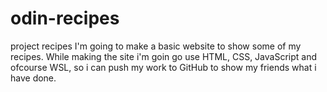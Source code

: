 # odin-recipes
project recipes
I'm going to make a basic website to show some of my recipes. While making the site i'm goin go use HTML, CSS, JavaScript and ofcourse WSL, so i can push my work to GitHub to show my friends what i have done.